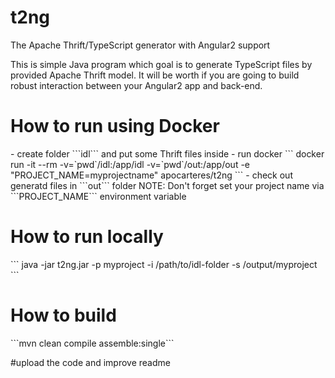 # t2ng
The Apache Thrift/TypeScript generator with Angular2 support

This is simple Java program which goal is to generate TypeScript files by provided Apache Thrift model.
It will be worth if you are going to build robust interaction between your Angular2 app and back-end.


<h1>How to run using Docker</h1>
- create folder ```idl``` and put some Thrift files inside
- run docker
```
 docker run -it --rm -v=`pwd`/idl:/app/idl -v=`pwd`/out:/app/out -e "PROJECT_NAME=myprojectname" apocarteres/t2ng
 ```
- check out generatd files in ```out``` folder
NOTE: Don't forget set your project name via ```PROJECT_NAME``` environment variable

<h1>How to run locally</h1>
```
java -jar t2ng.jar -p myproject -i /path/to/idl-folder -s /output/myproject
```

<h1>How to build</h1>
```mvn clean compile assemble:single```



#upload the code and improve readme
